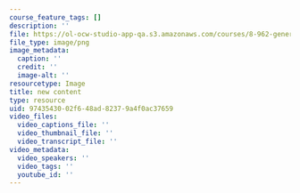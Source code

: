 ```yaml
---
course_feature_tags: []
description: ''
file: https://ol-ocw-studio-app-qa.s3.amazonaws.com/courses/8-962-general-relativity-spring-2020/9743543002f648ad82379a4f0ac37659_Gore.png
file_type: image/png
image_metadata:
  caption: ''
  credit: ''
  image-alt: ''
resourcetype: Image
title: new content
type: resource
uid: 97435430-02f6-48ad-8237-9a4f0ac37659
video_files:
  video_captions_file: ''
  video_thumbnail_file: ''
  video_transcript_file: ''
video_metadata:
  video_speakers: ''
  video_tags: ''
  youtube_id: ''
---
```

